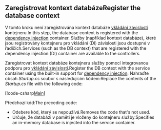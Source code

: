 ## <a name="register-the-database-context"></a><span data-ttu-id="2668c-101">Zaregistrovat kontext databáze</span><span class="sxs-lookup"><span data-stu-id="2668c-101">Register the database context</span></span>

<span data-ttu-id="2668c-102">V tomto kroku není zaregistrována kontext databáze [vkládání závislostí](xref:fundamentals/dependency-injection) kontejneru.</span><span class="sxs-lookup"><span data-stu-id="2668c-102">In this step, the database context is registered with the [dependency injection](xref:fundamentals/dependency-injection) container.</span></span> <span data-ttu-id="2668c-103">Služby (například kontext databáze), které jsou registrovány kontejneru pro vkládání (DI) závislosti jsou dostupné v řadičích.</span><span class="sxs-lookup"><span data-stu-id="2668c-103">Services (such as the DB context) that are registered with the dependency injection (DI) container are available to the controllers.</span></span>

<span data-ttu-id="2668c-104">Zaregistrovat kontext databáze kontejneru služby pomocí integrovanou podporu pro [vkládání závislostí](xref:fundamentals/dependency-injection).</span><span class="sxs-lookup"><span data-stu-id="2668c-104">Register the DB context with the service container using the built-in support for [dependency injection](xref:fundamentals/dependency-injection).</span></span> <span data-ttu-id="2668c-105">Nahraďte obsah *Startup.cs* soubor s následujícím kódem:</span><span class="sxs-lookup"><span data-stu-id="2668c-105">Replace the contents of the *Startup.cs* file with the following code:</span></span>

[!code-csharp[Main](../../tutorials/first-web-api/sample/TodoApi/Startup.cs?highlight=2,4,12)]

<span data-ttu-id="2668c-106">Předchozí kód:</span><span class="sxs-lookup"><span data-stu-id="2668c-106">The preceding code:</span></span>

* <span data-ttu-id="2668c-107">Odebere kód, který se nepoužívá.</span><span class="sxs-lookup"><span data-stu-id="2668c-107">Removes the code that's not used.</span></span>
* <span data-ttu-id="2668c-108">Určuje, že databázi v paměti je vloženy do kontejneru služby.</span><span class="sxs-lookup"><span data-stu-id="2668c-108">Specifies an in-memory database is injected into the service container.</span></span>